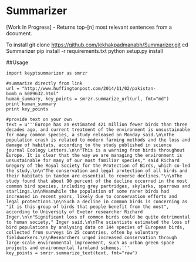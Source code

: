 Summarizer
==========

[Work In Progress] - Returns top-[n] most relevant sentences from a dcoument.

To install
    git clone https://github.com/lekhakpadmanabh/Summarizer.git
    cd Summarizer
    pip install -r requirements.txt
    python setup.py install

##Usage

    import keyptsummarizer as smrzr

    #summarize directly from link
    url = "http://www.huffingtonpost.com/2014/11/02/pakistan-bomb_n_6089632.html"
    human_summary, key_points = smrzr.summarize_url(url, fmt="md")
    print human_summary
    print key_points

    #provide text on your own
    text = u'''Europe has an estimated 421 million fewer birds than three decades ago, and current treatment of the environment is unsustainable for many common species, a study released on Monday said.\n\nThe population crash is related to modern farming methods and the loss and damage of habitats, according to the study published in science journal Ecology Letters.\n\n"This is a warning from birds throughout Europe. It is clear that the way we are managing the environment is unsustainable for many of our most familiar species," said Richard Gregory of the Royal Society for the Protection of Birds, which co-led the study.\n\n"The conservation and legal protection of all birds and their habitats in tandem are essential to reverse declines."\n\nThe study found that about 90 percent of the decline occurred in the most common bird species, including grey partridges, skylarks, sparrows and starlings.\n\nMeanwhile the population of some rarer birds had increased in recent years, likely due to conservation efforts and legal protections.\n\nSuch a decline in common birds is concerning as "it is this group of birds that people benefit from the most", according to University of Exeter researcher Richard Inger.\n\n"Significant loss of common birds could be quite detrimental to human society," Inger said.\n\nThe scientists estimated the loss of bird populations by analysing data on 144 species of European birds, collected from surveys in 25 countries, often by voluntary fieldworkers.\n\nResearchers urged increased conservation through large-scale environmental improvement, such as urban green space projects and environmental farmland schemes.'''
    key_points = smrzr.summarize_text(text, fmt="raw")
